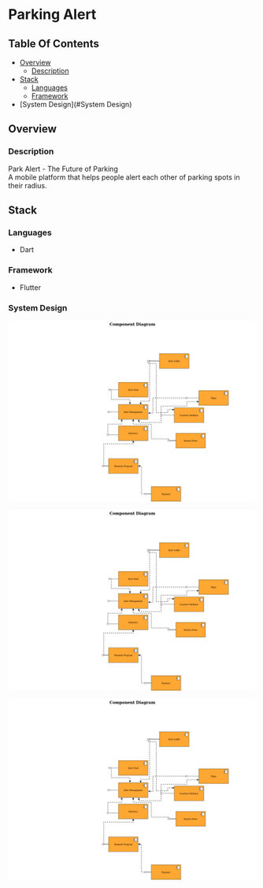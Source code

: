 # Parking Alert

## Table Of Contents <!-- omit in toc -->

- [Overview](#overview)
  - [Description](#description)
- [Stack](#stack)
  - [Languages](#languages)
  - [Framework](#framework)
- [System Design](#System Design)


## Overview

### Description

Park Alert - The Future of Parking  
A mobile platform that helps people alert each other of parking spots in their radius.



## Stack

### Languages

- Dart

### Framework

- Flutter

### System Design

![Alt text](lib/component.png?raw=true "Systemm Design View")

![Alt text](lib/component.png?raw=true "Systemm Design View")

![Alt text](lib/component.png?raw=true "Systemm Design View")





